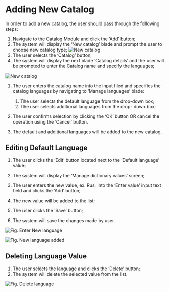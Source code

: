 # Adding New Catalog

In order to add a new catalog, the user should pass through the following steps:

1. Navigate to the Catalog Module and click the ‘Add’ button;  
1. The system will display the ‘New catalog’ blade and prompt the user to choose new catalog type;
![New catalog](media/screen-new-catalog.png)
1. The user selects the ‘Catalog’ button;
1. The system will display the next blade ‘Catalog details’ and the user will be prompted to enter the Catalog name and specify the languages;

![New catalog](media/screen-new-catalog-details.png)

1. The user enters the catalog name into the input filed and specifies the catalog languages by navigating to ‘Manage languages’ blade:

     1. The user selects the default language from the drop-down box;
     1. The user selects additional languages from the drop- down box;
1. The user confirms selection by clicking the ‘OK’ button OR cancel the operation using the ‘Cancel’ button.
1. The default and additional languages will be added to the new catalog.

## Editing Default Language  

1. The user clicks the ‘Edit’ button located next to the ‘Default language’ value;  

1. The system will display the ‘Manage dictionary values’ screen;
1. The user enters the new value, ex. Rus, into the ‘Enter value’ input text field and clicks the ‘Add’ button;

1. The new value will be added to the list;  
1. The user clicks the ‘Save’ button;
1. The system will save the changes made by user.

![Fig. Enter New language](media/screen-enter-new-language.png)

![Fig. New language added](media/screen-new-language-added.png)

## Deleting Language Value  

1. The user selects the language and clicks the ‘Delete’ button;
1. The system will delete the selected value from the list.  

![Fig. Delete language](media/screen-delete-language.png)